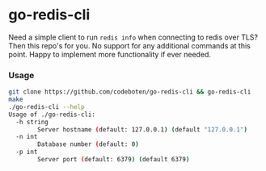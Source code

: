 # go-redis-cli

Need a simple client to run `redis info` when connecting to redis over TLS? Then this repo's for you. No support for any additional commands at this point. Happy to implement more functionality if ever needed.

### Usage

```bash
git clone https://github.com/codeboten/go-redis-cli && go-redis-cli
make
./go-redis-cli --help
Usage of ./go-redis-cli:
  -h string
        Server hostname (default: 127.0.0.1) (default "127.0.0.1")
  -n int
        Database number (default: 0)
  -p int
        Server port (default: 6379) (default 6379)
```


